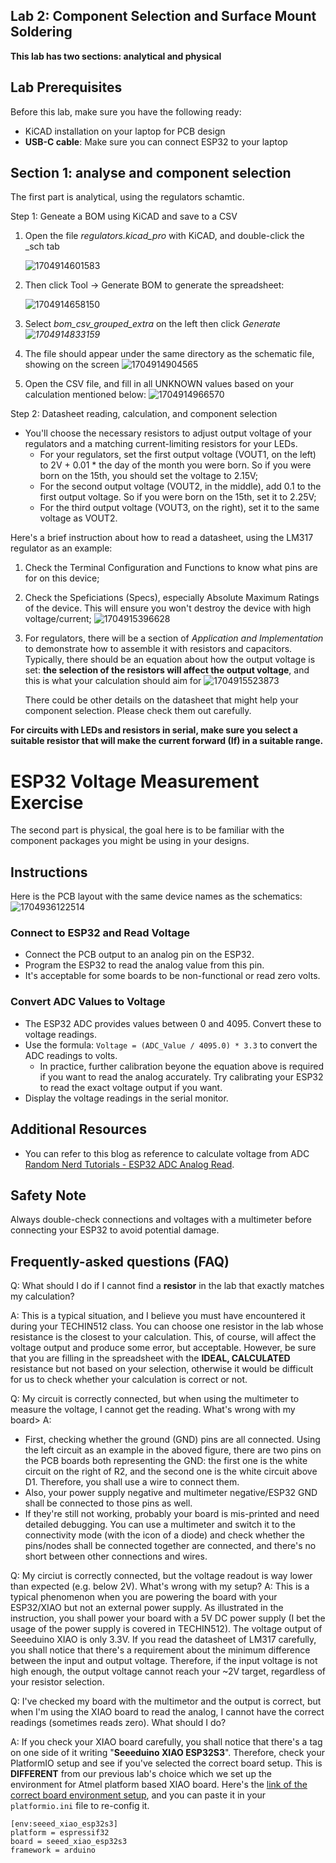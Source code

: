 ## Lab 2: Component Selection and Surface Mount Soldering

**This lab has two sections: analytical and physical**

## Lab Prerequisites

Before this lab, make sure you have the following ready:

* KiCAD installation on your laptop for PCB design
* **USB-C cable**: Make sure you can connect ESP32 to your laptop

## Section 1: analyse and component selection

The first part is analytical, using the regulators schamtic.

Step 1: Geneate a BOM using KiCAD and save to a CSV

1. Open the file *regulators.kicad_pro* with KiCAD, and double-click the _sch tab

   ![1704914601583](image/Lab2_component_selection/1704914601583.png)
2. Then click Tool -> Generate BOM to generate the spreadsheet:

   ![1704914658150](image/Lab2_component_selection/1704914658150.png)
3. Select *bom_csv_grouped_extra* on the left then click *Generate
   ![1704914833159](image/Lab2_component_selection/1704914833159.png)*
4. The file should appear under the same directory as the schematic file, showing on the screen
   ![1704914904565](image/Lab2_component_selection/1704914904565.png)
5. Open the CSV file, and fill in all UNKNOWN values based on your calculation mentioned below:
   ![1704914966570](image/Lab2_component_selection/1704914966570.png)

Step 2: Datasheet reading, calculation, and component selection

* You'll choose the necessary resistors to adjust output voltage of your regulators and a matching current-limiting resistors for your LEDs.
  * For your regulators, set the first output voltage (VOUT1, on the left) to 2V + 0.01 * the day of the month you were born. So if you were born on the 15th, you should set the voltage to 2.15V;
  * For the second output voltage (VOUT2, in the middle), add 0.1 to the first output voltage. So if you were born on the 15th, set it to 2.25V;
  * For the third output voltage (VOUT3, on the right), set it to the same voltage as VOUT2.

Here's a brief instruction about how to read a datasheet, using the LM317 regulator as an example:

1. Check the Terminal Configuration and Functions to know what pins are for on this device;
2. Check the Speficiations (Specs), especially Absolute Maximum Ratings of the device. This will ensure you won't destroy the device with high voltage/current;
   ![1704915396628](image/Lab2_component_selection/1704915396628.png)
3. For regulators, there will be a section of *Application and Implementation* to demonstrate how to assemble it with resistors and capacitors. Typically, there should be an equation about how the output voltage is set: **the selection of the resistors will affect the output voltage**, and this is what your calculation should aim for
   ![1704915523873](image/Lab2_component_selection/1704915523873.png)

   There could be other details on the datasheet that might help your component selection. Please check them out carefully.

**For circuits with LEDs and resistors in serial, make sure you select a suitable resistor that will make the current forward (If) in a suitable range.**

# ESP32 Voltage Measurement Exercise

The second part is physical, the goal here is to be familiar with the component packages you might be using in your designs.

## Instructions

Here is the PCB layout with the same device names as the schematics:
![]()![1704936122514](image/Lab2_component_selection/1704936122514.png)![]()![]()

### Connect to ESP32 and Read Voltage

- Connect the PCB output to an analog pin on the ESP32.
- Program the ESP32 to read the analog value from this pin.
- It's acceptable for some boards to be non-functional or read zero volts.

### Convert ADC Values to Voltage

- The ESP32 ADC provides values between 0 and 4095. Convert these to voltage readings.
- Use the formula: `Voltage = (ADC_Value / 4095.0) * 3.3` to convert the ADC readings to volts.
  - In practice, further calibration beyone the equation above is required if you want to read the analog accurately. Try calibrating your ESP32 to read the exact voltage output if you want.
- Display the voltage readings in the serial monitor.

## Additional Resources

- You can refer to this blog as reference to calculate voltage from ADC [Random Nerd Tutorials - ESP32 ADC Analog Read](https://randomnerdtutorials.com/esp32-adc-analog-read-arduino-ide/).

## Safety Note

Always double-check connections and voltages with a multimeter before connecting your ESP32 to avoid potential damage.

## Frequently-asked questions (FAQ)

Q: What should I do if I cannot find a **resistor** in the lab that exactly matches my calculation?

A: This is a typical situation, and I believe you must have encountered it during your TECHIN512 class. You can choose one resistor in the lab whose resistance is the closest to your calculation. This, of course, will affect the voltage output and produce some error, but acceptable. However, be sure that you are filling in the spreadsheet with the **IDEAL, CALCULATED** resistance but not based on your selection, otherwise it would be difficult for us to check whether your calculation is correct or not.

Q: My circuit is correctly connected, but when using the multimeter to measure the voltage, I cannot get the reading. What's wrong with my board>
A:

* First, checking whether the ground (GND) pins are all connected. Using the left circuit as an example in the aboved figure, there are two pins on the PCB boards both representing the GND: the first one is the white circuit on the right of R2, and the second one is the white circuit above D1. Therefore, you shall use a wire to connect them.
* Also, your power supply negative and multimeter negative/ESP32 GND shall be connected to those pins as well.
* If they're still not working, probably your board is mis-printed and need detailed debugging. You can use a multimeter and switch it to the connectivity mode (with the icon of a diode) and check whether the pins/nodes shall be connected together are connected, and there's no short between other connections and wires.

Q: My circiut is correctly connected, but the voltage readout is way lower than expected (e.g. below 2V). What's wrong with my setup?
A: This is a typical phenomenon when you are powering the board with your ESP32/XIAO but not an external power supply. As illustrated in the instruction, you shall power your board with a 5V DC power supply (I bet the usage of the power supply is covered in TECHIN512). The voltage output of Seeeduino XIAO is only 3.3V. If you read the datasheet of LM317 carefully, you shall notice that there's a requirement about the minimum difference between the input and output voltage. Therefore, if the input voltage is not high enough, the output voltage cannot reach your ~2V target, regardless of your resistor selection.

Q: I've checked my board with the multimetor and the output is correct, but when I'm using the XIAO board to read the analog, I cannot have the correct readings (sometimes reads zero). What should I do?

A: If you check your XIAO board carefully, you shall notice that there's a tag on one side of it writing "**Seeeduino XIAO ESP32S3**". Therefore, check your PlatformIO setup and see if you've selected the correct board setup. This is **DIFFERENT** from our previous lab's choice which we set up the environment for Atmel platform based XIAO board. Here's the [link of the correct board environment setup](https://docs.platformio.org/en/latest//boards/espressif32/seeed_xiao_esp32s3.html), and you can paste it in your `platformio.ini` file to re-config it.

```
[env:seeed_xiao_esp32s3]
platform = espressif32
board = seeed_xiao_esp32s3
framework = arduino
```
